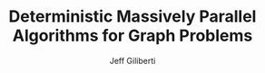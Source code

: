 ---
title: "Deterministic Massively Parallel Algorithms for Graph Problems"
author: "Jeff Giliberti"
collection: publications
venue: 'ETH Zurich Research Collection, 2022'
doi: 'https://doi.org/10.3929/ethz-b-000573443'
bibtek: '@MASTERSTHESIS{20.500.11850/573443,
            copyright = {In Copyright - Non-Commercial Use Permitted},
            year = {2022},
            type = {Master Thesis},
            author = {Giliberti, Jeff},
            size = {82 p.},
            language = {en},
            address = {Zurich},
            publisher = {ETH Zurich},
            DOI = {10.3929/ethz-b-000573443},
            title = {Deterministic Massively Parallel Algorithms for Graph Problems},
            school = {ETH Zurich}
        }'
---